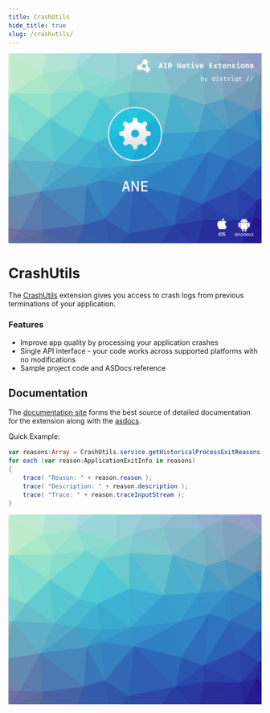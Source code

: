 ```yaml
---
title: CrashUtils
hide_title: true
slug: /crashutils/
---
```


![](images/hero.png)

# CrashUtils

The [CrashUtils](https://airnativeextensions.com/extension/com.distriqt.CrashUtils) extension gives you access to crash logs from previous terminations of your application.



### Features

- Improve app quality by processing your application crashes
- Single API interface - your code works across supported platforms with no modifications
- Sample project code and ASDocs reference



## Documentation

The [documentation site](https://docs.airnativeextensions.com/docs/crashutils) forms the best source of detailed documentation for the extension along with the [asdocs](https://docs.airnativeextensions.com/asdocs/crashutils). 

Quick Example: 

```actionscript title="AIR"
var reasons:Array = CrashUtils.service.getHistoricalProcessExitReasons();
for each (var reason:ApplicationExitInfo in reasons)
{
    trace( "Reason: " + reason.reason );
    trace( "Description: " + reason.description );
    trace( "Trace: " + reason.traceInputStream );
}
```




![](images/promo.png)



